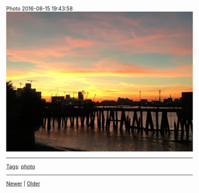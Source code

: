 <!--
title: Photo 2016-08-15 19
date: 2020-06-28T14:49:39.947Z
tags: photo
-->




Photo 2016-08-15 19:43:58
![](148993750632-0.jpg)

<!--BOTTOM-POST-NAVIGATION-->
---

[Tags](tags.md): [photo](tag-photo.md)

---

[Newer](148243847377.md) | [Older](150071086552.md)